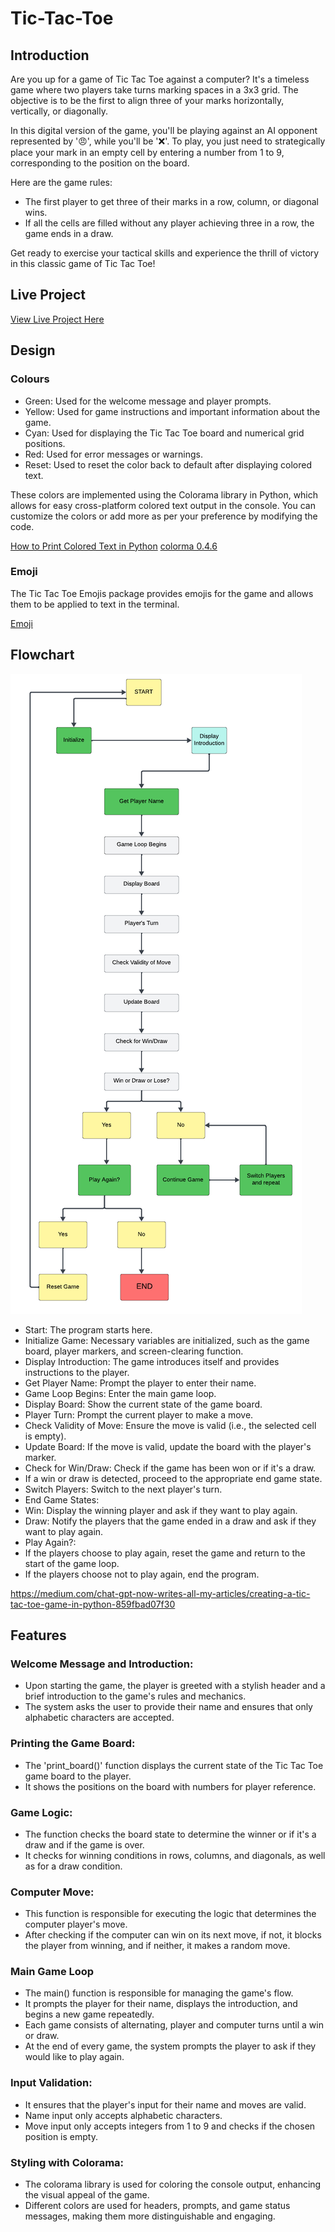 # Tic-Tac-Toe

## Introduction ##

Are you up for a game of Tic Tac Toe against a computer? It's a timeless game where two players take turns marking spaces in a 3x3 grid. The objective is to be the first to align three of your marks horizontally, vertically, or diagonally.

In this digital version of the game, you'll be playing against an AI opponent represented by '😠', while you'll be '❌'. To play, you just need to strategically place your mark in an empty cell by entering a number from 1 to 9, corresponding to the position on the board.

Here are the game rules:

- The first player to get three of their marks in a row, column, or diagonal wins.
- If all the cells are filled without any player achieving three in a row, the game ends in a draw.

Get ready to exercise your tactical skills and experience the thrill of victory in this classic game of Tic Tac Toe!

## Live Project ##

[View Live Project Here]()

## Design ##

### Colours ###

- Green: Used for the welcome message and player prompts.
- Yellow: Used for game instructions and important information about the game.
- Cyan: Used for displaying the Tic Tac Toe board and numerical grid positions.
- Red: Used for error messages or warnings.
- Reset: Used to reset the color back to default after displaying colored text.

These colors are implemented using the Colorama library in Python, which allows for easy cross-platform colored text output in the console. You can customize the colors or add more as per your preference by modifying the code.

[How to Print Colored Text in Python](https://www.youtube.com/watch?v=u51Zjlnui4Y)
[colorma 0.4.6](https://pypi.org/project/colorama/)

### Emoji ###

The Tic Tac Toe Emojis package provides emojis for the game and allows them to be applied to text in the terminal.

[Emoji](https://emojidb.org/tic-tac-toe-emojis)

## Flowchart ##

![alt text](documents/flowchart/chart.png)

- Start: The program starts here.
- Initialize Game: Necessary variables are initialized, such as the game board, player markers, and screen-clearing function.
- Display Introduction: The game introduces itself and provides instructions to the player.
- Get Player Name: Prompt the player to enter their name.
- Game Loop Begins: Enter the main game loop.
- Display Board: Show the current state of the game board.
- Player Turn: Prompt the current player to make a move.
- Check Validity of Move: Ensure the move is valid (i.e., the selected cell is empty).
- Update Board: If the move is valid, update the board with the player's marker.
- Check for Win/Draw: Check if the game has been won or if it's a draw.
- If a win or draw is detected, proceed to the appropriate end game state.
- Switch Players: Switch to the next player's turn.
- End Game States:
- Win: Display the winning player and ask if they want to play again.
- Draw: Notify the players that the game ended in a draw and ask if they want to play again.
- Play Again?:
- If the players choose to play again, reset the game and return to the start of the game loop.
- If the players choose not to play again, end the program.



https://medium.com/chat-gpt-now-writes-all-my-articles/creating-a-tic-tac-toe-game-in-python-859fbad07f30

## Features ##

### Welcome Message and Introduction: ###

- Upon starting the game, the player is greeted with a stylish header and a brief introduction to the game's rules and mechanics.
- The system asks the user to provide their name and ensures that only alphabetic characters are accepted.

### Printing the Game Board: ###

- The 'print_board()' function displays the current state of the Tic Tac Toe game board to the player.
- It shows the positions on the board with numbers for player reference.

### Game Logic: ###

- The function checks the board state to determine the winner or if it's a draw and if the game is over. 
- It checks for winning conditions in rows, columns, and diagonals, as well as for a draw condition.

### Computer Move: ###

- This function is responsible for executing the logic that determines the computer player's move.
- After checking if the computer can win on its next move, if not, it blocks the player from winning, and if neither, it makes a random move.

### Main Game Loop ###

- The main() function is responsible for managing the game's flow.
- It prompts the player for their name, displays the introduction, and begins a new game repeatedly.
- Each game consists of alternating, player and computer turns until a win or draw.
- At the end of every game, the system prompts the player to ask if they would like to play again.

### Input Validation: ###

- It ensures that the player's input for their name and moves are valid.
- Name input only accepts alphabetic characters.
- Move input only accepts integers from 1 to 9 and checks if the chosen position is empty.

### Styling with Colorama: ###

- The colorama library is used for coloring the console output, enhancing the visual appeal of the game.
- Different colors are used for headers, prompts, and game status messages, making them more distinguishable and engaging.